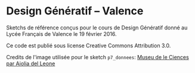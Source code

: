 # Design Génératif – Valence

Sketchs de référence conçus pour le cours de Design Génératif donné au Lycée Français de Valence le 19 février 2016.

Ce code est publié sous license Creative Commons Attribution 3.0.

Credits de l'image utilisée pour le sketch `p7_donnees`:
[Museu de le Ciences par Aiolia del Leone](http://kde-look.org/content/show.php?content=23062)
